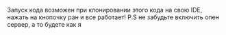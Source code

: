 Запуск кода возможен при клонировании этого кода на свою IDE, нажать на кнопочку ран и все работает! 
P.S не забудьте включить опен сервер, а то будете как я
